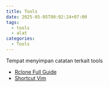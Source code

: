 ```yaml
---
title: Tools
date: 2025-05-05T00:02:24+07:00
tags:
  - tools
  - alat
categories:
  - Tools
---
```


Tempat menyimpan catatan terkait tools

- [Rclone Full Guide](202505050000_rclone_full_guide.md)
- [Shortcut Vim](202505050004_shortcut_vim.md)